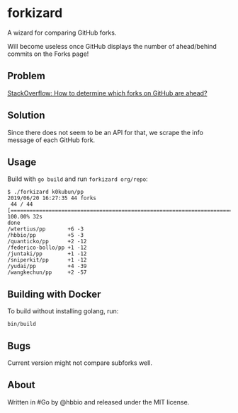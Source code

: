 # forkizard

A wizard for comparing GitHub forks.

Will become useless once GitHub displays the number of ahead/behind commits on the Forks page!

## Problem

[StackOverflow: How to determine which forks on GitHub are ahead?](https://stackoverflow.com/questions/54868988/how-to-determine-which-forks-on-github-are-ahead)

## Solution

Since there does not seem to be an API for that, we scrape the info message of each GitHub fork.

## Usage

Build with `go build` and run `forkizard org/repo`:

```
$ ./forkizard k0kubun/pp
2019/06/20 16:27:35 44 forks
 44 / 44 [===============================================================================================================================] 100.00% 32s
done
/wtertius/pp       +6 -3
/hbbio/pp          +5 -3
/quanticko/pp      +2 -12
/federico-bollo/pp +1 -12
/juntaki/pp        +1 -12
/sniperkit/pp      +1 -12
/yudai/pp          +4 -39
/wangkechun/pp     +2 -57
```

## Building with Docker

To build without installing golang, run:

```
bin/build
```

## Bugs

Current version might not compare subforks well.

## About

Written in #Go by @hbbio and released under the MIT license.
